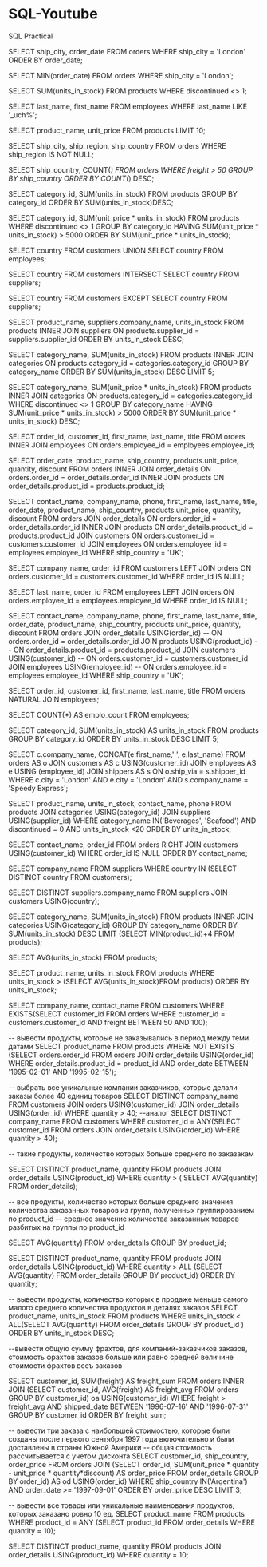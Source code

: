 # SQL-Youtube
SQL Practical

SELECT ship_city, order_date
FROM orders
WHERE ship_city = 'London'
ORDER BY order_date;

SELECT MIN(order_date)
FROM orders
WHERE ship_city = 'London';

SELECT SUM(units_in_stock)
FROM products
WHERE discontinued <> 1;

SELECT last_name, first_name
FROM employees
WHERE last_name LIKE '_uch%';

SELECT product_name, unit_price
FROM products
LIMIT 10;

SELECT ship_city, ship_region, ship_country
FROM orders
WHERE ship_region IS NOT NULL;

SELECT ship_country, COUNT(*)
FROM orders
WHERE freight > 50
GROUP BY ship_country
ORDER BY COUNT(*) DESC;

SELECT category_id, SUM(units_in_stock)
FROM products
GROUP BY category_id
ORDER BY SUM(units_in_stock)DESC;

SELECT category_id, SUM(unit_price * units_in_stock)
FROM products
WHERE discontinued <> 1
GROUP BY category_id
HAVING SUM(unit_price * units_in_stock) > 5000
ORDER BY SUM(unit_price * units_in_stock);

SELECT country
FROM customers
UNION
SELECT country
FROM employees;

SELECT country
FROM customers
INTERSECT
SELECT country
FROM suppliers;

SELECT country
FROM customers
EXCEPT
SELECT country
FROM suppliers;

SELECT product_name, suppliers.company_name, units_in_stock
FROM products
INNER JOIN suppliers ON products.supplier_id = suppliers.supplier_id
ORDER BY units_in_stock DESC;

SELECT category_name, SUM(units_in_stock)
FROM products
INNER JOIN categories  ON products.category_id = categories.category_id
GROUP BY category_name
ORDER BY SUM(units_in_stock) DESC
LIMIT 5;

SELECT category_name, SUM(unit_price * units_in_stock)
FROM products
INNER JOIN categories ON products.category_id = categories.category_id
WHERE discontinued <> 1
GROUP BY category_name
HAVING SUM(unit_price * units_in_stock) > 5000
ORDER BY SUM(unit_price * units_in_stock) DESC;

SELECT order_id, customer_id, first_name, last_name, title
FROM orders
INNER JOIN employees ON orders.employee_id = employees.employee_id;

SELECT order_date, product_name, ship_country, products.unit_price, quantity, discount
FROM orders
INNER JOIN order_details ON orders.order_id = order_details.order_id
INNER JOIN products ON order_details.product_id = products.product_id;

SELECT contact_name, company_name, phone, first_name, last_name, title, order_date, product_name, ship_country, products.unit_price, quantity, discount
FROM orders
JOIN order_details ON orders.order_id = order_details.order_id
INNER JOIN products ON order_details.product_id = products.product_id
JOIN customers ON orders.customer_id = customers.customer_id
JOIN employees ON orders.employee_id = employees.employee_id
WHERE ship_country = 'UK';

SELECT company_name, order_id
FROM customers
LEFT JOIN orders ON orders.customer_id = customers.customer_id
WHERE order_id IS NULL;

SELECT last_name, order_id
FROM employees 
LEFT JOIN orders ON orders.employee_id = employees.employee_id
WHERE order_id IS NULL;

SELECT contact_name, company_name, phone, first_name, last_name, title, order_date, product_name, ship_country, products.unit_price, quantity, discount
FROM orders
JOIN order_details USING(order_id) -- ON orders.order_id = order_details.order_id
JOIN products USING(product_id) -- ON order_details.product_id = products.product_id
JOIN customers USING(customer_id) -- ON orders.customer_id = customers.customer_id
JOIN employees USING(employee_id) -- ON orders.employee_id = employees.employee_id
WHERE ship_country = 'UK';

SELECT order_id, customer_id, first_name, last_name, title
FROM orders
NATURAL JOIN employees;

SELECT COUNT(*) AS emplo_count
FROM employees;

SELECT category_id, SUM(units_in_stock) AS units_in_stock
FROM products
GROUP BY category_id
ORDER BY units_in_stock DESC
LIMIT 5;

SELECT c.company_name, CONCAT(e.first_name,' ', e.last_name)
FROM orders AS o
JOIN customers AS c USING(customer_id)
JOIN employees AS e USING (employee_id)
JOIN shippers AS s ON o.ship_via = s.shipper_id
WHERE c.city = 'London' AND e.city = 'London' AND s.company_name = 'Speedy Express';

SELECT product_name, units_in_stock, contact_name, phone
FROM products
JOIN categories USING(category_id)
JOIN suppliers USING(supplier_id)
WHERE category_name IN('Beverages', 'Seafood') AND discontinued = 0 AND units_in_stock <20
ORDER BY units_in_stock;

SELECT contact_name, order_id
FROM orders
RIGHT JOIN customers USING(customer_id)
WHERE order_id IS NULL
ORDER BY contact_name;

SELECT company_name
FROM suppliers
WHERE country IN (SELECT DISTINCT country
     FROM customers);
     
SELECT DISTINCT suppliers.company_name
FROM suppliers
JOIN customers USING(country);

SELECT category_name, SUM(units_in_stock)
FROM products
INNER JOIN categories USING(category_id)
GROUP BY category_name
ORDER BY SUM(units_in_stock) DESC
LIMIT (SELECT MIN(product_id)+4 FROM products);

SELECT AVG(units_in_stock)
FROM products;

SELECT product_name, units_in_stock
FROM products
WHERE units_in_stock > (SELECT AVG(units_in_stock)FROM products)
ORDER BY units_in_stock;

SELECT company_name, contact_name
FROM customers
WHERE EXISTS(SELECT customer_id FROM orders
   WHERE customer_id = customers.customer_id
   AND freight BETWEEN 50 AND 100);


-- вывести продукты, которые не заказывались в период между теми датами
SELECT product_name
FROM products
WHERE NOT EXISTS (SELECT orders.order_id FROM orders
     JOIN order_details USING(order_id)
     WHERE order_details.product_id = product_id
     AND order_date BETWEEN '1995-02-01' AND '1995-02-15');
     
-- выбрать все уникальные компании заказчиков, которые делали заказы более 40 единиц товаров
SELECT DISTINCT company_name
FROM customers
JOIN orders USING(customer_id)
JOIN order_details USING(order_id)
WHERE quantity > 40;
--аналог
SELECT DISTINCT company_name
FROM customers 
WHERE customer_id = ANY(SELECT customer_id 
      FROM orders 
      JOIN order_details USING(order_id)
      WHERE quantity > 40);

-- такие продукты, количество которых больше среднего по заказакам

SELECT DISTINCT product_name, quantity
FROM products
JOIN order_details USING(product_id)
WHERE quantity > (
 SELECT AVG(quantity)
    FROM order_details);

-- все продукты, количество которых больше среднего значения количества заказанных товаров из групп, полученных группированием по product_id
-- среднее значение количества заказанных товаров разбитых на группы по product_id

SELECT AVG(quantity)
FROM order_details
GROUP BY product_id;

SELECT DISTINCT product_name, quantity
FROM products
JOIN order_details USING(product_id)
WHERE quantity > ALL (SELECT AVG(quantity)
                 FROM order_details
                 GROUP BY product_id)
ORDER BY quantity;

-- вывести продукты, количество которых в продаже меньше самого малого среднего количества продуктов в деталях заказов
SELECT product_name, units_in_stock
FROM products
WHERE units_in_stock < ALL(SELECT AVG(quantity)
FROM order_details
GROUP BY product_id
)
ORDER BY units_in_stock DESC;

--вывести общую сумму фрахтов, для компаний-заказчиков заказов, стоимость фрахтов заказов больше или равно средней величине стоимости фрахтов всеъ заказов

SELECT customer_id, SUM(freight) AS freight_sum
FROM orders 
INNER JOIN (SELECT customer_id, AVG(freight) AS freight_avg
FROM orders
GROUP BY customer_id) oa
USING(customer_id)
WHERE freight > freight_avg AND shipped_date BETWEEN '1996-07-16' AND '1996-07-31'
GROUP BY customer_id
ORDER BY freight_sum;

-- вывести три заказа с наибольшей стоимостью, которые были созданы после первого сентября 1997 года включительно и были доставлены в страны Южной Америки
-- общая стоимость рассчитывается с учетом дисконта
SELECT customer_id, ship_country, order_price
FROM orders
JOIN (SELECT order_id, SUM(unit_price * quantity - unit_price * quantity*discount) AS order_price
FROM order_details
GROUP BY order_id) AS od
USING(order_id)
WHERE ship_country IN('Argentina')
AND order_date >= '1997-09-01'
ORDER BY order_price DESC
LIMIT 3;

-- вывести все товары или уникальные наименования продуктов, которых заказано ровно 10 ед.
SELECT product_name
FROM products
WHERE product_id = ANY
(SELECT product_id FROM order_details WHERE quantity = 10);

SELECT DISTINCT product_name, quantity
FROM products
JOIN order_details USING(product_id)
WHERE quantity = 10;


